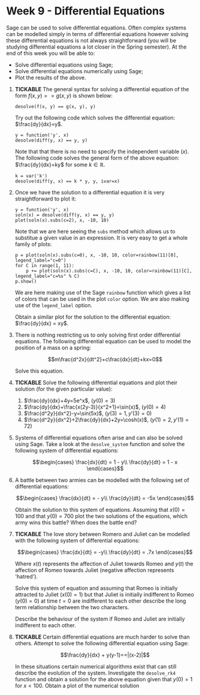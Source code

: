 # Week 9 - Differential Equations

Sage can be used to solve differential equations. Often complex systems can be modelled simply in terms of differential equations however solving these differential equations is not always straightforward (you will be studying differential equations a lot closer in the Spring semester). At the end of this week you will be able to:

- Solve differential equations using Sage;
- Solve differential equations numerically using Sage;
- Plot the results of the above.

1. **TICKABLE** The general syntax for solving a differential equation of the form $f(x, y)== g(x, y)$ is shown below:

    ~~~{.python}
    desolve(f(x, y) == g(x, y), y)
    ~~~

    Try out the following code which solves the differential equation: $\frac{dy}{dx}=y$.

    ~~~{.python}
    y = function('y', x)
    desolve(diff(y, x) == y, y)
    ~~~

    Note that that there is no need to specify the independent variable ($x$). The following code solves the general form of the above equation: $\frac{dy}{dx}=ky$ for some $k\in\mathbb{R}$.

    ~~~{.python}
    k = var('k')
    desolve(diff(y, x) == k * y, y, ivar=x)
    ~~~

2. Once we have the solution to a differential equation it is very straightforward to plot it:

    ~~~{.python}
    y = function('y', x)
    soln(x) = desolve(diff(y, x) == y, y)
    plot(soln(x).subs(c=2), x, -10, 10)
    ~~~

    Note that we are here seeing the `subs` method which allows us to substitue a given value in an expression. It is very easy to get a whole family of plots:

    ~~~{.python}
    p = plot(soln(x).subs(c=0), x, -10, 10, color=rainbow(11)[0], legend_label="c=0")
    for C in range(1, 11):
        p += plot(soln(x).subs(c=C), x, -10, 10, color=rainbow(11)[C], legend_label="c=%s" % C)
    p.show()
    ~~~

    We are here making use of the Sage `rainbow` function which gives a list of colors that can be used in the plot `color` option. We are also making use of the `legend_label` option.

    Obtain a similar plot for the solution to the differential equation: $\frac{dy}{dx} = xy$.

3. There is nothing restricting us to only solving first order differential equations. The following differential equation can be used to model the position of a mass on a spring:

    $$m\frac{d^2x}{dt^2}+c\frac{dx}{dt}+kx=0$$

    Solve this equation.

4. **TICKABLE** Solve the following differential equations and plot their solution (for the given particular value):

    1. $\frac{dy}{dx}+4y=5e^x$, ($y(0)=3$)
    2. $\frac{dy}{dx}+\frac{x(2y-3)}{x^2+1}=\sin(x)$, ($y(0)=4$)
    3. $\frac{d^2y}{dx^2}-y=\sin(5x)$, ($y(3)=1, y'(3)=0$)
    4. $\frac{d^2y}{dx^2}+2\frac{dy}{dx}+2y=\cosh(x)$, ($y(1)=2, y'(1)=72$)

5. Systems of differential equations often arise and can also be solved using Sage. Take a look at the `desolve_system` function and solve the following system of differential equations:

    $$\begin{cases}
    \frac{dx}{dt} = 1 - y\\
    \frac{dy}{dt} = 1 - x
    \end{cases}$$

6. A battle between two armies can be modelled with the following set of differential equations:

    $$\begin{cases}
    \frac{dx}{dt} = - y\\
    \frac{dy}{dt} = -5x
    \end{cases}$$

    Obtain the solution to this system of equations. Assuming that $x(0)=100$ and that $y(0)=700$ plot the two solutions of the equations, which army wins this battle? When does the battle end?

7. **TICKABLE** The love story between Romero and Juliet can be modelled with the following system of differential equations:

    $$\begin{cases}
    \frac{dx}{dt} = -y\\
    \frac{dy}{dt} = .7x
    \end{cases}$$

    Where $x(t)$ represents the affection of Juliet towards Romeo and $y(t)$ the affection of Romeo towards Juliet (negative affection represents 'hatred').

    Solve this system of equation and assuming that Romeo is initially attracted to Juliet ($x(0)=1$) but that Juliet is initially indifferent to Romeo ($y(0)=0$) at time $t=0$ are indifferent to each other describe the long term relationship between the two characters.

    Describe the behaviour of the system if Romeo and Juliet are initially indifferent to each other.

8. **TICKABLE** Certain differential equations are much harder to solve than others. Attempt to solve the following differential equation using Sage:

    $$\frac{dy}{dx} + y(y-1)==|(x-2)|$$

    In these situations certain numerical algorithms exist that can still describe the evolution of the system. Investigate the `desolve_rk4` function and obtain a solution for the above equation given that $y(0)=1$ for $x<100$. Obtain a plot of the numerical solution
